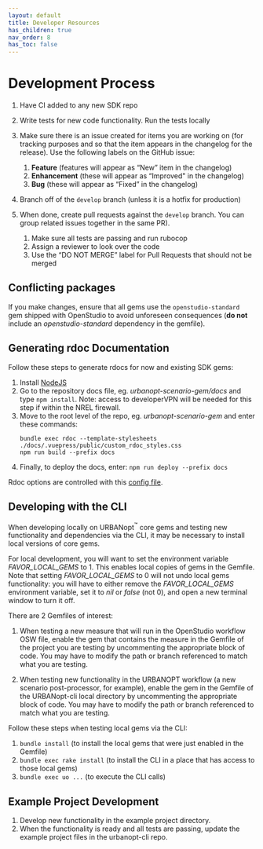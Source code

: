 ```yaml
---
layout: default
title: Developer Resources
has_children: true
nav_order: 8
has_toc: false
---
```


# Development Process
1. Have CI added to any new SDK repo
1. Write tests for new code functionality. Run the tests locally
1. Make sure there is an issue created for items you are working on (for tracking purposes and so that the item appears in the changelog for the release). Use the following labels on the GitHub issue:
	1. **Feature** (features will appear as “New” item in the changelog)
	1. **Enhancement** (these will appear as “Improved" in the changelog)
	1. **Bug** (these will appear as “Fixed” in the changelog)

1. Branch off of the `develop` branch (unless it is a hotfix for production) 
1. When done, create pull requests against the `develop` branch. You can group related issues together in the same PR).  
	1. Make sure all tests are passing and run rubocop
	1. Assign a reviewer to look over the code
	1. Use the “DO NOT MERGE” label for Pull Requests that should not be merged

## Conflicting packages

If you make changes, ensure that all gems use the  `openstudio-standard` gem shipped with OpenStudio to avoid unforeseen consequences (**do not** include an _openstudio-standard_ dependency in the gemfile).


## Generating rdoc Documentation
Follow these steps to generate rdocs for now and existing SDK gems:
1. Install [NodeJS](https://nodejs.org/en/)
1. Go to the repository docs file, eg. _urbanopt-scenario-gem/docs_ and type `npm install`. Note: access to developerVPN will be needed for this step if within the NREL firewall.
1. Move to the root level of the repo, eg. _urbanopt-scenario-gem_ and enter these commands:
	```
    bundle exec rdoc --template-stylesheets ./docs/.vuepress/public/custom_rdoc_styles.css
    npm run build --prefix docs
    ```
1. Finally, to deploy the docs, enter: `npm run deploy --prefix docs`

Rdoc options are controlled with this [config file](https://github.com/urbanopt/urbanopt-scenario-gem/blob/develop/.rdoc_options).

## Developing with the CLI

When developing locally on URBANopt<sup>&trade;</sup> core gems and testing new functionality and dependencies via the CLI, it may be necessary to install local versions of core gems.  

For local development, you will want to set the environment variable *FAVOR_LOCAL_GEMS* to 1. This enables local copies of gems in the Gemfile.  Note that setting *FAVOR_LOCAL_GEMS* to 0 will not undo local gems functionality: you will have to either remove the *FAVOR_LOCAL_GEMS* environment variable, set it to *nil* or *false* (not 0), and open a new terminal window to turn it off.  

There are 2 Gemfiles of interest:

1. When testing a new measure that will run in the OpenStudio workflow OSW file, enable the gem that contains the measure in the Gemfile of the project you are testing by uncommenting the appropriate block of code. You may have to modify the path or branch referenced to match what you are testing.

1. When testing new functionality in the URBANOPT workflow (a new scenario post-processor, for example), enable the gem in the Gemfile of the URBANopt-cli local directory by uncommenting the appropriate block of code. You may have to modify the path or branch referenced to match what you are testing.

Follow these steps when testing local gems via the CLI:

1. ```bundle install``` (to install the local gems that were just enabled in the Gemfile)
1. ```bundle exec rake install``` (to install the CLI in a place that has access to those local gems)
1. ```bundle exec uo ...``` (to execute the CLI calls)

## Example Project Development

1. Develop new functionality in the example project directory.  
1. When the functionality is ready and all tests are passing, update the example project files in the urbanopt-cli repo.

